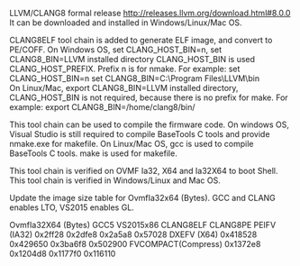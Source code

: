 LLVM/CLANG8 formal release http://releases.llvm.org/download.html#8.0.0
It can be downloaded and installed in Windows/Linux/Mac OS.

CLANG8ELF tool chain is added to generate ELF image, and convert to PE/COFF.
On Windows OS, set CLANG_HOST_BIN=n, set CLANG8_BIN=LLVM installed directory
CLANG_HOST_BIN is used CLANG_HOST_PREFIX. Prefix n is for nmake.
For example:
  set CLANG_HOST_BIN=n
  set CLANG8_BIN=C:\Program Files\LLVM\bin\
On Linux/Mac, export CLANG8_BIN=LLVM installed directory, CLANG_HOST_BIN is 
not required, because there is no prefix for make.
For example:
  export CLANG8_BIN=/home/clang8/bin/

This tool chain can be used to compile the firmware code. On windows OS,
Visual Studio is still required to compile BaseTools C tools and 
provide nmake.exe for makefile. On Linux/Mac OS, gcc is used to compile 
BaseTools C tools. make is used for makefile.

This tool chain is verified on OVMF Ia32, X64 and Ia32X64 to boot Shell.
This tool chain is verified in Windows/Linux and Mac OS.

Update the image size table for OvmfIa32x64 (Bytes). 
GCC and CLANG enables LTO, VS2015 enables GL. 

OvmfIa32X64 (Bytes)    GCC5      VS2015x86  CLANG8ELF  CLANG8PE
PEIFV (IA32)           0x2ff28   0x2dfe8    0x2a5a8     0x57028
DXEFV (X64)            0x418528  0x429650   0x3ba6f8    0x502900
FVCOMPACT(Compress)    0x1372e8  0x1204d8   0x1177f0    0x116110
